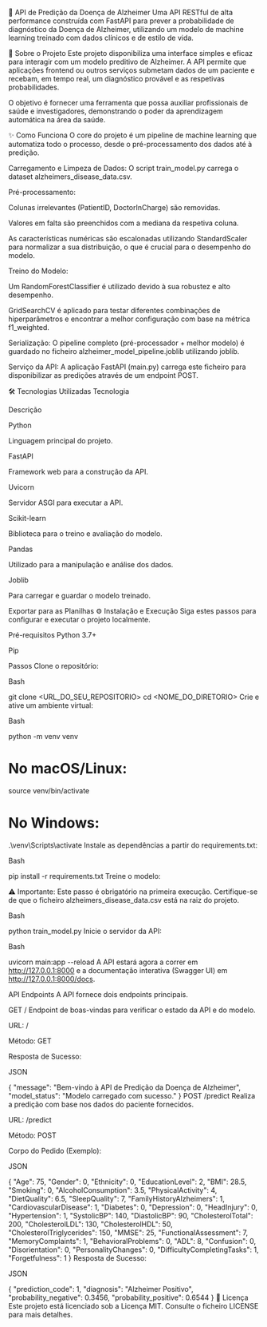 🧠 API de Predição da Doença de Alzheimer
Uma API RESTful de alta performance construída com FastAPI para prever a probabilidade de diagnóstico da Doença de Alzheimer, utilizando um modelo de machine learning treinado com dados clínicos e de estilo de vida.

🚀 Sobre o Projeto
Este projeto disponibiliza uma interface simples e eficaz para interagir com um modelo preditivo de Alzheimer. A API permite que aplicações frontend ou outros serviços submetam dados de um paciente e recebam, em tempo real, um diagnóstico provável e as respetivas probabilidades.

O objetivo é fornecer uma ferramenta que possa auxiliar profissionais de saúde e investigadores, demonstrando o poder da aprendizagem automática na área da saúde.

✨ Como Funciona
O core do projeto é um pipeline de machine learning que automatiza todo o processo, desde o pré-processamento dos dados até à predição.

Carregamento e Limpeza de Dados: O script train_model.py carrega o dataset alzheimers_disease_data.csv.

Pré-processamento:

Colunas irrelevantes (PatientID, DoctorInCharge) são removidas.

Valores em falta são preenchidos com a mediana da respetiva coluna.

As características numéricas são escalonadas utilizando StandardScaler para normalizar a sua distribuição, o que é crucial para o desempenho do modelo.

Treino do Modelo:

Um RandomForestClassifier é utilizado devido à sua robustez e alto desempenho.

GridSearchCV é aplicado para testar diferentes combinações de hiperparâmetros e encontrar a melhor configuração com base na métrica f1_weighted.

Serialização: O pipeline completo (pré-processador + melhor modelo) é guardado no ficheiro alzheimer_model_pipeline.joblib utilizando joblib.


Serviço da API: A aplicação FastAPI (main.py) carrega este ficheiro para disponibilizar as predições através de um endpoint POST. 

🛠️ Tecnologias Utilizadas
Tecnologia

Descrição

Python

Linguagem principal do projeto.

FastAPI

Framework web para a construção da API.

Uvicorn

Servidor ASGI para executar a API.

Scikit-learn

Biblioteca para o treino e avaliação do modelo.

Pandas

Utilizado para a manipulação e análise dos dados.

Joblib

Para carregar e guardar o modelo treinado.


Exportar para as Planilhas
⚙️ Instalação e Execução
Siga estes passos para configurar e executar o projeto localmente.

Pré-requisitos
Python 3.7+

Pip

Passos
Clone o repositório:

Bash

git clone <URL_DO_SEU_REPOSITORIO>
cd <NOME_DO_DIRETORIO>
Crie e ative um ambiente virtual:

Bash

python -m venv venv
# No macOS/Linux:
source venv/bin/activate
# No Windows:
.\venv\Scripts\activate
Instale as dependências a partir do requirements.txt:

Bash

pip install -r requirements.txt
Treine o modelo:

⚠️ Importante: Este passo é obrigatório na primeira execução. Certifique-se de que o ficheiro alzheimers_disease_data.csv está na raiz do projeto.

Bash

python train_model.py
Inicie o servidor da API:

Bash

uvicorn main:app --reload
A API estará agora a correr em http://127.0.0.1:8000 e a documentação interativa (Swagger UI) em http://127.0.0.1:8000/docs.

API Endpoints
A API fornece dois endpoints principais.

GET /
Endpoint de boas-vindas para verificar o estado da API e do modelo.

URL: /

Método: GET

Resposta de Sucesso:

JSON

{
  "message": "Bem-vindo à API de Predição da Doença de Alzheimer",
  "model_status": "Modelo carregado com sucesso."
}
POST /predict
Realiza a predição com base nos dados do paciente fornecidos.

URL: /predict

Método: POST

Corpo do Pedido (Exemplo):

JSON

{
  "Age": 75,
  "Gender": 0,
  "Ethnicity": 0,
  "EducationLevel": 2,
  "BMI": 28.5,
  "Smoking": 0,
  "AlcoholConsumption": 3.5,
  "PhysicalActivity": 4,
  "DietQuality": 6.5,
  "SleepQuality": 7,
  "FamilyHistoryAlzheimers": 1,
  "CardiovascularDisease": 1,
  "Diabetes": 0,
  "Depression": 0,
  "HeadInjury": 0,
  "Hypertension": 1,
  "SystolicBP": 140,
  "DiastolicBP": 90,
  "CholesterolTotal": 200,
  "CholesterolLDL": 130,
  "CholesterolHDL": 50,
  "CholesterolTriglycerides": 150,
  "MMSE": 25,
  "FunctionalAssessment": 7,
  "MemoryComplaints": 1,
  "BehavioralProblems": 0,
  "ADL": 8,
  "Confusion": 0,
  "Disorientation": 0,
  "PersonalityChanges": 0,
  "DifficultyCompletingTasks": 1,
  "Forgetfulness": 1
}
Resposta de Sucesso:

JSON

{
  "prediction_code": 1,
  "diagnosis": "Alzheimer Positivo",
  "probability_negative": 0.3456,
  "probability_positive": 0.6544
}
📄 Licença
Este projeto está licenciado sob a Licença MIT. Consulte o ficheiro LICENSE para mais detalhes.
